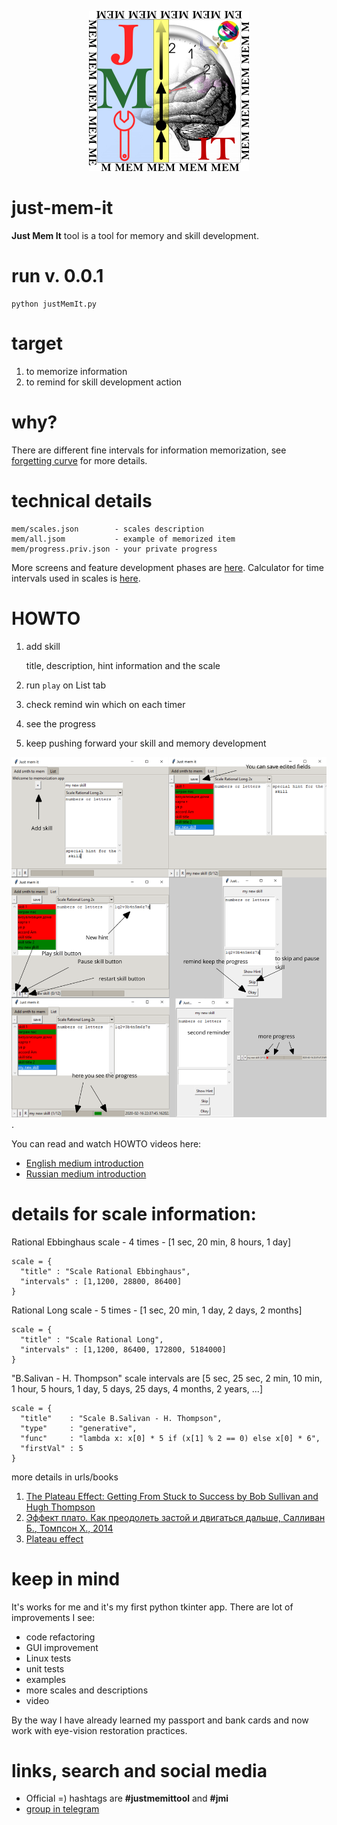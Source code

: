 <p align="center">
<img width="256" height="256" src="img/logo.png">
</p>

# just-mem-it
**Just Mem It** tool is a tool for memory and skill development.


# run v. 0.0.1
```
python justMemIt.py
```

# target
1. to memorize information
2. to remind for skill development action

# why?
There are different fine intervals for information memorization, see [forgetting curve](https://ru.wikipedia.org/wiki/%D0%9A%D1%80%D0%B8%D0%B2%D0%B0%D1%8F_%D0%B7%D0%B0%D0%B1%D1%8B%D0%B2%D0%B0%D0%BD%D0%B8%D1%8F) for more details.

# technical details
```
mem/scales.json        - scales description
mem/all.jsom           - example of memorized item
mem/progress.priv.json - your private progress
```

More screens and feature development phases are [here](https://silkmind.com/just-mem-it/). Calculator for time intervals used in scales is [here](https://silkmind.com/just-mem-it/times).

# HOWTO

1. add skill

    title, description, hint information and the scale
2. run `play` on List tab
3. check remind win which on each timer
4. see the progress
5. keep pushing forward your skill and memory development

![steps](docs/screens.png).

You can read and watch HOWTO videos here:
- [English medium introduction](https://medium.com/@j00000k/just-mem-it-tool-remember-anything-you-want-7f1510f16f22)
- [Russian medium introduction](https://medium.com/@j00000k/%D0%B7%D0%B0%D0%BF%D0%BE%D0%BC%D0%BD%D0%B8%D1%82%D1%8C-%D0%B7%D0%B4%D0%B5%D1%81%D1%8C-%D0%B8-%D1%81%D0%B5%D0%B9%D1%87%D0%B0%D1%81-%D0%B8%D0%BD%D1%81%D1%82%D1%80%D1%83%D0%BC%D0%B5%D0%BD%D1%82-%D0%BF%D1%80%D0%BE%D1%81%D1%82%D0%BE-%D0%B7%D0%B0%D0%BF%D0%BE%D0%BC%D0%BD%D0%B8-just-mem-it-fc37e51da2e6)

# details for scale information:

Rational Ebbinghaus scale - 4 times - [1 sec, 20 min, 8 hours, 1 day]
```
scale = {
  "title" : "Scale Rational Ebbinghaus",
  "intervals" : [1,1200, 28800, 86400]
}
```

Rational Long scale - 5 times - [1 sec, 20 min, 1 day, 2 days, 2 months]
```
scale = {
  "title" : "Scale Rational Long",
  "intervals" : [1,1200, 86400, 172800, 5184000]
}
```

"B.Salivan - H. Thompson" scale intervals are [5 sec, 25 sec, 2 min, 10 min, 1 hour, 5 hours, 1 day, 5 days, 25 days, 4 months, 2 years, ...]
```
scale = {
  "title"    : "Scale B.Salivan - H. Thompson",
  "type"     : "generative",
  "func"     : "lambda x: x[0] * 5 if (x[1] % 2 == 0) else x[0] * 6",
  "firstVal" : 5
}
```
more details in urls/books
1. [The Plateau Effect: Getting From Stuck to Success by Bob Sullivan and Hugh Thompson](https://www.amazon.com/Plateau-Effect-Getting-Stuck-Success/dp/0525952802)
2. [Эффект плато. Как преодолеть застой и двигаться дальше, Салливан Б., Томпсон Х., 2014](https://www.chitai-gorod.ru/catalog/book/712752/)
3. [Plateau effect](https://en.wikipedia.org/wiki/Plateau_effect)

# keep in mind
It's works for me and it's my first python tkinter app. There are lot of improvements I see:

* code refactoring
* GUI improvement
* Linux tests
* unit tests
* examples
* more scales and descriptions
* video

By the way I have already learned my passport and bank cards and now work with eye-vision restoration practices.

# links, search and social media

* Official =) hashtags are **#justmemittool** and **#jmi**
* [group in telegram](https://t.me/justmemittool)
